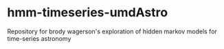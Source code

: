 # hmm-timeseries-umdAstro
Repository for brody wagerson's exploration of hidden markov models for time-series astronomy
